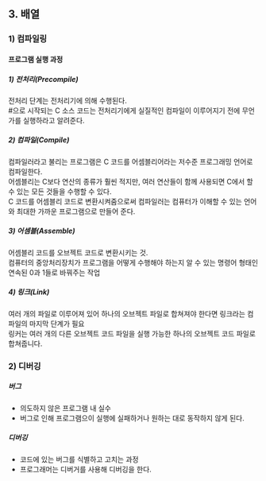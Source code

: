 ## 3. 배열

### 1) 컴파일링
#### 프로그램 실행 과정
##### 1) 전처리(Precompile)
전처리 단계는 전처리기에 의해 수행된다.    
#으로 시작되는 C 소스 코드는 전처리기에게 실질적인 컴파일이 이루어지기 전에 무언가를 실행하라고 알려준다. 
##### 2) 컴파일(Compile)
컴파일러라고 불리는 프로그램은 C 코드를 어셈블리어라는 저수준 프로그래밍 언어로 컴파일한다.    
어셈블리는 C보다 연산의 종류가 훨씬 적지만, 여러 연산들이 함께 사용되면 C에서 할 수 있는 모든 것들을 수행할 수 있다.     
C 코드를 어셈블리 코드로 변환시켜줌으로써 컴파일러는 컴퓨터가 이해할 수 있는 언어와 최대한 가까운 프로그램으로 만들어 준다.
##### 3) 어셈블(Assemble)
어셈블리 코드를 오브젝트 코드로 변환시키는 것.     
컴퓨터의 중앙처리장치가 프로그램을 어떻게 수행해야 하는지 알 수 있는 명령어 형태인 연속된 0과 1들로 바꿔주는 작업   
##### 4) 링크(Link)
여러 개의 파일로 이루어져 있어 하나의 오브젝트 파일로 합쳐져야 한다면 링크라는 컴파일의 마지막 단계가 필요       
링커는 여러 개의 다른 오브젝트 코드 파일을 실행 가능한 하나의 오브젝트 코드 파일로 합쳐줍니다. 

### 2) 디버깅
##### 버그 
- 의도하지 않은 프로그램 내 실수
- 버그로 인해 프로그램으이 실행에 실패하거나 원하는 대로 동작하지 않게 된다.
##### 디버깅
- 코드에 있는 버그를 식별하고 고치는 과정
- 프로그래머는 디버거를 사용해 디버깅을 한다.


